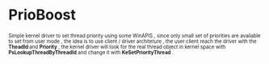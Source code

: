# PrioBoost
<sub><sup>Simple kernel driver to set thread priority using some WinAPIS , since only small set of priorities are available to set from user mode , the idea is to use client / driver 
architeture , the user client reach the driver with the <b> TheadId </b> and <b> Priority </b> , the kernel driver will look for the real thread object in kernel space with <b>PsLookupThreadByThreadId</b>
and change it with <b> KeSetPriorityThread</b> .</sub></sup>
